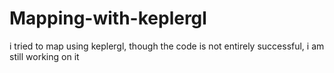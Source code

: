 # Mapping-with-keplergl
i tried to map using keplergl, though the code is not entirely successful, i am still working on it
